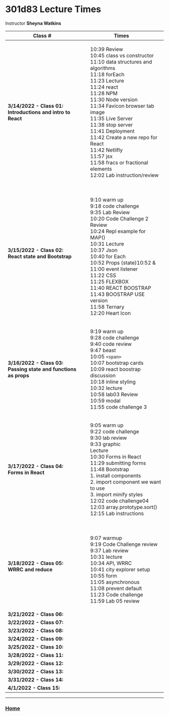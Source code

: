 # 301d83 Lecture Times
Instructor **Sheyna Watkins**

|Class #|Times|
|---|---
|**3/14/2022 - Class 01: Introductions and intro to React**|<ul>10:39 Review<br>10:45 class vs constructor<br>11:10 data structures and algorithms<br>11:18 forEach<br>11:23 Lecture<br>11:24 react<br>11:28 NPM<br>11:30 Node version<br>11:34 Favicon browser tab image<br>11:35 Live Server<br>11:38 stop server<br>11:41 Deployment<br>11:42 Create a new repo for React<br>11:42 Netlifly<br>11:57 jsx<br>11:58 fracs or fractional elements<br>12:02  Lab instruction/review</ul>
|**3/15/2022 - Class 02: React state and Bootstrap**|<ul><br>9:10 warm up<br>9:18 code challenge<br>9:35 Lab Review<br>10:20 Code Challenge 2 Review<br>10:24 Repl example for MAP()<br>10:31 Lecture<br>10:37 Json<br>10:40 for Each<br>10:52 Props (state)10:52 & 11:00 event listener<br>11:22 CSS<br>11:25 FLEXBOX<br>11:40 REACT BOOSTRAP<br>11:43 BOOSTRAP USE version<br>11:58 Ternary<br>12:20 Heart Icon</ul>
|**3/16/2022 - Class 03: Passing state and functions as props**|<ul>9:19 warm up<br>9:28 code challenge<br>9:40 code review<br>9:47 beast<br>10:05 `<span>`<br>10:07 bootstrap cards<br>10:09 react boostrap discussion<br>10:18 inline styling<br>10:32 lecture<br>10:58 lab03 Review<br>10:59 modal<br>11:55 code challenge 3</ul>
|**3/17/2022 - Class 04: Forms in React**|<ul>9:05 warm up<br>9:22 code challenge<br>9:30 lab review<br>9:33 graphic<br>Lecture<br>10:30 Forms in React<br>11:29 submitting forms<br>11:48 Bootstrap<br> 1. install components   <br>2. import component we want to use <br>3. import minify styles<br>12:02 code challenge04<br>12:03 array.prototype.sort()<br>12:15 Lab instructions </ul>
|**3/18/2022 - Class 05: WRRC and reduce**|<ul><br>9:07 warmup<br>9:19 Code Challenge review<br>9:37 Lab review<br>10:31 lecture<br>10:34 API, WRRC<br>10:41 city explorer setup<br>10:55 form<br>11:05 asynchronous<br>11:08 prevent default<br>11:23 Code challenge<br>11:59 Lab 05 review</ul>
|**3/21/2022 - Class 06:** | <ul></ul>|
|**3/22/2022 - Class 07:** | <ul></ul>|
|**3/23/2022 - Class 08:**| <ul></ul>|
|**3/24/2022 - Class 09:**| <ul></ul>|
|**3/25/2022 - Class 10:**| <ul></ul>|
|**3/28/2022 - Class 11:**| <ul></ul>|
|**3/29/2022 - Class 12:**| <ul></ul>|
|**3/30/2022 - Class 13:**| <ul></ul>|  
|**3/31/2022 - Class 14:**| <ul></ul>| 
|**4/1/2022 - Class 15:**| <ul></ul>|

---
### [Home](https://github.com/MISalz/301_Reading_Notes)